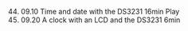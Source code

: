 44. 09.10 Time and date with the DS3231
    16min
    Play
45. 09.20 A clock with an LCD and the DS3231
    6min
